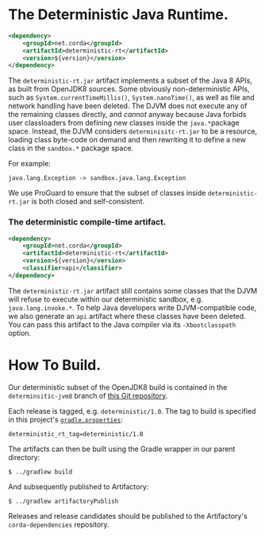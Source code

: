 # The Deterministic Java Runtime.

```xml
<dependency>
    <groupId>net.corda</groupId>
    <artifactId>deterministic-rt</artifactId>
    <version>${version}</version>
</dependency>
```

The `deterministic-rt.jar` artifact implements a subset of the Java 8 APIs, as built from OpenJDK8 sources.
Some obviously non-deterministic APIs, such as `System.currentTimeMillis()`, `System.nanoTime()`, as well
as file and network handling have been deleted. The DJVM does not execute any of the remaining classes
directly, and _cannot_ anyway because Java forbids user classloaders from defining new classes inside
the `java.*`package space. Instead, the DJVM considers `determinisitc-rt.jar` to be a resource, loading
class byte-code on demand and then rewriting it to define a new class in the `sandbox.*` package space.

For example:

    java.lang.Exception -> sandbox.java.lang.Exception

We use ProGuard to ensure that the subset of classes inside `deterministic-rt.jar` is both closed
and self-consistent.

### The deterministic compile-time artifact.

```xml
<dependency>
    <groupId>net.corda</groupId>
    <artifactId>deterministic-rt</artifactId>
    <version>${version}</version>
    <classifier>api</classifier>
</dependency>
```

The `deterministic-rt.jar` artifact still contains some classes that the DJVM will refuse to execute within
our deterministic sandbox, e.g. `java.lang.invoke.*`. To help Java developers write DJVM-compatible code, we
also generate an `api` artifact where these classes have been deleted. You can pass this artifact to the Java
compiler via its `-Xbootclasspath` option.


# How To Build.

Our deterministic subset of the OpenJDK8 build is contained in the `determinsitic-jvm8` branch of
[this Git repository](https://github.com/corda/openjdk).
    
Each release is tagged, e.g. `deterministic/1.0`. The tag to build is specified in this project's
[`gradle.properties`](./gradle.properties):

    deterministic_rt_tag=deterministic/1.0

The artifacts can then be built using the Gradle wrapper in our parent directory:

    $ ../gradlew build

And subsequently published to Artifactory:

    $ ../gradlew artifactoryPublish

Releases and release candidates should be published to the Artifactory's `corda-dependencies` repository.
